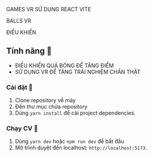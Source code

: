 GAMES VR SỬ DỤNG REACT VITE 

BALLS VR

ĐIỀU KHIỂN 

## Tính năng 🌟

- ĐIỀU KHIỂN QUẢ BÓNG ĐỂ TĂNG ĐIỂM
- SỬ DỤNG VR ĐỂ TĂNG TRẢI NGHIỆM CHÂN THẬT

### Cài đặt 🔧

1. Clone repository về máy
2. Đến thư mục chứa repository
3. Dùng  `yarn install` để cài project dependencies.

### Chạy CV 🏃

1. Dùng `yarn dev` hoặc `npm run dev` để bắt đầu
2. Mở trình duyệt đến localhost:  `http://localhost:5173`.
